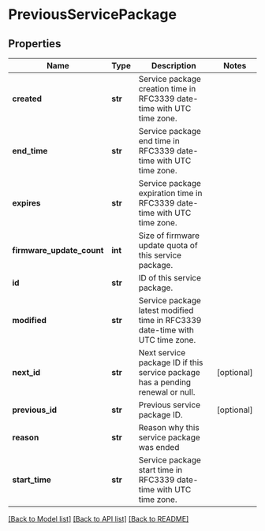 # PreviousServicePackage

## Properties
Name | Type | Description | Notes
------------ | ------------- | ------------- | -------------
**created** | **str** | Service package creation time in RFC3339 date-time with UTC time zone. | 
**end_time** | **str** | Service package end time in RFC3339 date-time with UTC time zone. | 
**expires** | **str** | Service package expiration time in RFC3339 date-time with UTC time zone. | 
**firmware_update_count** | **int** | Size of firmware update quota of this service package. | 
**id** | **str** | ID of this service package. | 
**modified** | **str** | Service package latest modified time in RFC3339 date-time with UTC time zone. | 
**next_id** | **str** | Next service package ID if this service package has a pending renewal or null. | [optional] 
**previous_id** | **str** | Previous service package ID. | [optional] 
**reason** | **str** | Reason why this service package was ended | 
**start_time** | **str** | Service package start time in RFC3339 date-time with UTC time zone. | 

[[Back to Model list]](../README.md#documentation-for-models) [[Back to API list]](../README.md#documentation-for-api-endpoints) [[Back to README]](../README.md)


